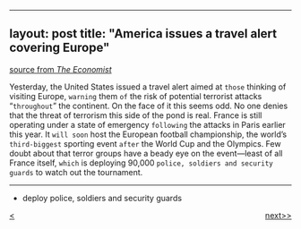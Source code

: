 
---
layout: post
title: "America issues a travel alert covering Europe"
---

[source from <em>The Economist</em>][link]


Yesterday, the United States issued a travel alert aimed at `those` thinking of visiting Europe, `warning` them `of` the risk of potential terrorist attacks “`throughout`” the continent. On the face of it this seems odd. No one denies that the threat of terrorism this side of the pond is real. France is still operating under a state of emergency `following` the attacks in Paris earlier this year. It `will soon` host the European football championship, the world’s `third-biggest` sporting event `after` the World Cup and the Olympics. Few doubt about that terror groups have a beady eye on the event—least of all France itself, `which` is deploying 90,000 `police, soldiers and security guards` to watch out the tournament.

********************************************

* deploy police, soldiers and security guards 

<div style="position: relative;"><div><a href="http://jayhawk.ningtian.info/blogs/2016/05/23/greece-was-supposed-to-return-migrants-to-turkey"><<previous</a></div><div style="position: absolute; right: 0px; top: 0px;"><a href="http://jayhawk.ningtian.info/blogs/2016/05/24/americans-are-increasingly-addicted-to-opioids">next>></a></div></div>



[link]: http://www.economist.com/blogs/gulliver/2016/06/fair-warning
